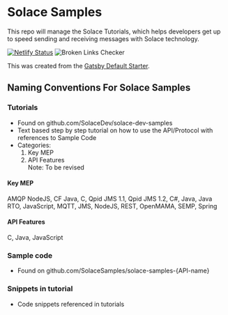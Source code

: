 # Solace Samples

This repo will manage the Solace Tutorials, which helps developers get up to speed sending and receiving messages with Solace technology.

[![Netlify Status](https://api.netlify.com/api/v1/badges/c87209db-e4d8-4b44-847a-d19294b01869/deploy-status)](https://app.netlify.com/sites/solace-dev-samples/deploys)
![Broken Links Checker](https://github.com/SolaceDev/solace-dev-samples/workflows/Broken%20Links%20Checker/badge.svg)

This was created from the [Gatsby Default Starter](https://www.gatsbyjs.org/starters/gatsbyjs/gatsby-starter-default/).


## Naming Conventions For Solace Samples

### Tutorials 
- Found on github.com/SolaceDev/solace-dev-samples
- Text based step by step tutorial on how to use the API/Protocol with references to Sample Code
- Categories: 
  1. Key MEP    
  2. API Features     
  Note: To be revised 

#### Key MEP
AMQP NodeJS, CF Java, C, Qpid JMS 1.1, Qpid JMS 1.2, C#, Java, Java RTO, JavaScript, MQTT, JMS, NodeJS, REST, OpenMAMA, SEMP, Spring

#### API Features
C, Java, JavaScript

### Sample code
- Found on github.com/SolaceSamples/solace-samples-{API-name}

### Snippets in tutorial
- Code snippets referenced in tutorials